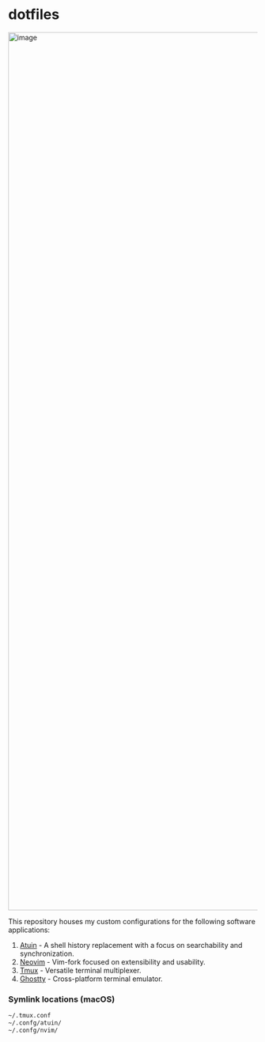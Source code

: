 # dotfiles

<img width="1777" alt="image" src="https://github.com/user-attachments/assets/6c8c7a64-d779-4a0f-8652-e4f6f48e2663" />

This repository houses my custom configurations for the following software applications:

1. [Atuin](https://github.com/atuinsh/atuin) - A shell history replacement with a focus on searchability and synchronization.
2. [Neovim](https://github.com/neovim/neovim) - Vim-fork focused on extensibility and usability.
3. [Tmux](https://github.com/tmux/tmux) - Versatile terminal multiplexer.
4. [Ghostty](https://ghostty.org/) - Cross-platform terminal emulator.

### Symlink locations (macOS)

```bash
~/.tmux.conf
~/.confg/atuin/
~/.confg/nvim/
```
